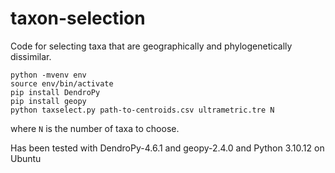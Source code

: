 # taxon-selection
Code for selecting taxa that are geographically and phylogenetically 
dissimilar.

    python -mvenv env
    source env/bin/activate
    pip install DendroPy
    pip install geopy
    python taxselect.py path-to-centroids.csv ultrametric.tre N

where `N` is the number of taxa to choose.

Has been tested with DendroPy-4.6.1 and geopy-2.4.0 and Python 3.10.12 on Ubuntu